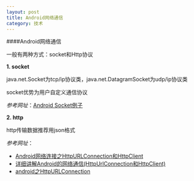 ```yaml
---
layout: post
title: Android网络通信
category: 技术
---
```


####Android网络通信

一般有两种方式：socket和Http协议

**1. socket**

java.net.Socket为tcp/ip协议类，java.net.DatagramSocket为udp/ip协议类

socket优势为用户自定义通信协议

*参考网址*：[Android Socket例子](http://www.cnblogs.com/devinzhang/archive/2012/10/04/2711763.html "socket")

**2. http**

http传输数据推荐用json格式

*参考网址*：

* [Android网络连接之HttpURLConnection和HttpClient](http://www.cnblogs.com/devinzhang/archive/2012/01/17/2325092.html "http")
* [详细讲解Android的网络通信(HttpUrlConnection和HttpClient)](http://www.360doc.com/content/14/0212/15/11800748_351905788.shtml "http")
* [android之HttpURLConnection](http://www.cnblogs.com/devinzhang/archive/2012/01/08/2316453.html "http")
